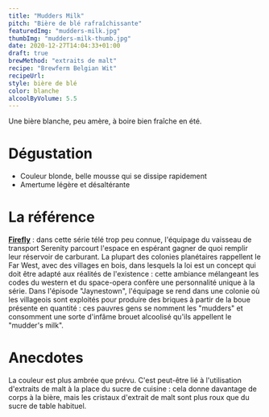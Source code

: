 ```yaml
---
title: "Mudders Milk"
pitch: "Bière de blé rafraîchissante"
featuredImg: "mudders-milk.jpg"
thumbImg: "mudders-milk-thumb.jpg"
date: 2020-12-27T14:04:33+01:00
draft: true
brewMethod: "extraits de malt"
recipe: "Brewferm Belgian Wit"
recipeUrl: 
style: bière de blé
color: blanche
alcoolByVolume: 5.5
---
```


Une bière blanche, peu amère, à boire bien fraîche en été.

<!--more-->

# Dégustation

- Couleur blonde, belle mousse qui se dissipe rapidement
- Amertume légère et désaltérante

# La référence

**[Firefly](https://fr.wikipedia.org/wiki/Firefly_(s%C3%A9rie_t%C3%A9l%C3%A9vis%C3%A9e) "Firefly sur Wikipedia")** : dans cette série télé trop peu connue, l'équipage du vaisseau de transport Serenity parcourt l'espace en espérant gagner de quoi remplir leur réservoir de carburant. La plupart des colonies planétaires rappellent le Far West, avec des villages en bois, dans lesquels la loi est un concept qui doit être adapté aux réalités de l'existence : cette ambiance mélangeant les codes du western et du space-opera confère une personnalité unique à la série. Dans l'épisode "Jaynestown", l'équipage se rend dans une colonie où les villageois sont exploités pour produire des briques à partir de la boue présente en quantité : ces pauvres gens se nomment les "mudders" et consomment une sorte d'infâme brouet alcoolisé qu'ils appellent le "mudder's milk".

# Anecdotes

La couleur est plus ambrée que prévu. C'est peut-être lié à l'utilisation d'extraits de malt à la place du sucre de cuisine : cela donne davantage de corps à la bière, mais les cristaux d'extrait de malt sont plus roux que du sucre de table habituel.